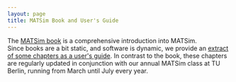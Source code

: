 ```yaml
---
layout: page
title: MATSim Book and User's Guide
---
```



The [MATSim book](/the-book) is a comprehensive introduction into MATSim.  
Since books are a bit static, and software is dynamic, we provide an 
[extract of some chapters as a user's guide](http://matsim.org/docs/userguide). 
In contrast to the book, these chapters are regularly updated in conjunction 
with our annual MATSim class at TU Berlin, running from March until July every year.

